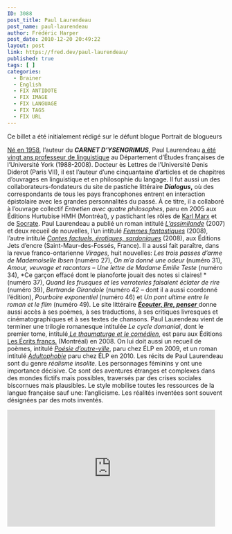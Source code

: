 ```yaml
---
ID: 3088
post_title: Paul Laurendeau
post_name: paul-laurendeau
author: Frédéric Harper
post_date: 2010-12-20 20:49:22
layout: post
link: https://fred.dev/paul-laurendeau/
published: true
tags: [ ]
categories:
  - Brainer
  - English
  - FIX ANTIDOTE
  - FIX IMAGE
  - FIX LANGUAGE
  - FIX TAGS
  - FIX URL
---
```

<div id="deadblog">
  Ce billet a été initialement rédigé sur le défunt blogue Portrait de blogueurs
</div>

<a href="https://isengrinysengrim.wordpress.com/" target="_blank" rel="noopener noreferrer">Né en 1958,</a> l’auteur du ***CARNET D’YSENGRIMUS***, Paul Laurendeau <a href="https://paullaurendeaulinguiste.wordpress.com/" target="_blank" rel="noopener noreferrer">a été vingt ans professeur de linguistique</a> au Département d’Études françaises de l’Université York (1988-2008). Docteur ès Lettres de l’Université Denis Diderot (Paris VII), il est l’auteur d’une cinquantaine d’articles et de chapitres d’ouvrages en linguistique et en philosophie du langage. Il fut aussi un des collaborateurs-fondateurs du site de pastiche littéraire ***Dialogus*,** où des correspondants de tous les pays francophones entrent en interaction épistolaire avec les grandes personnalités du passé. À ce titre, il a collaboré à l’ouvrage collectif *Entretien avec quatre philosophes*, paru en 2005 aux Éditions Hurtubise HMH (Montréal), y pastichant les rôles de <a href="https://paullaurendeaulinguiste.wordpress.com/laurendeau-2005b/" target="_blank" rel="noopener noreferrer">Karl Marx</a> et de <a href="https://paullaurendeaulinguiste.wordpress.com/laurendeau-2005a/" target="_blank" rel="noopener noreferrer">Socrate</a>. Paul Laurendeau a publié un roman intitulé <a href="https://www.jetsdencre.fr/lng_FR_srub_14_iprod_19_pageid_2-L-assimilande.html" target="_blank" rel="noopener noreferrer"><em>L’assimilande</em></a> (2007) et deux recueil de nouvelles, l’un intitulé <a href="https://www.jetsdencre.fr/lng_FR_srub_14_iprod_37-Femmes-fantastiques.html" target="_blank" rel="noopener noreferrer"><em>Femmes fantastiques</em></a> (2008), l’autre intitulé <a href="https://www.jetsdencre.fr/lng_FR_srub_44_iprod_74-Contes-factuels--erotiques--sardoniques.html" target="_blank" rel="noopener noreferrer"><em>Contes factuels, érotiques, sardoniques</em></a> (2008), aux Éditions Jets d’encre (Saint-Maur-des-Fossés, France). Il a aussi fait paraître, dans la revue franco-ontarienne *Virages*, huit nouvelles: *Les trois passes d’arme de Mademoiselle Ibsen* (numéro 27), *On m’a donné une odeur* (numéro 31), *Amour, veuvage et racontars – Une lettre de Madame Émilie Teste* (numéro 34), *Ce garçon effacé dont le pianoforte jouait des notes si claires! *(numéro 37), *Quand les frusques et les verroteries faisaient éclater de rire* (numéro 39), *Bertrande Girandole* (numéro 42 – dont il a aussi coordonné l’édition), *Pourboire exponentiel* (numéro 46) et *Un pont ultime entre le roman et le film* (numéro 49). Le site littéraire **<a href="https://www.ecouterlirepenser.com/" target="_blank" rel="noopener noreferrer"><em>Écouter, lire, penser</em></a>**<a href="https://www.ecouterlirepenser.com/" target="_blank" rel="noopener noreferrer"> </a>donne aussi accès à ses poèmes, à ses traductions, à ses critiques livresques et cinématographiques et à ses textes de chansons. Paul Laurendeau vient de terminer une trilogie romanesque intitulée *Le cycle domanial*, dont le premier tome, intitulé<a href="https://www.lesecritsfrancs.com/catalogue_4.php" target="_blank" rel="noopener noreferrer"><em> Le thaumaturge et le comédien</em></a>, est paru aux Éditions <a href="https://www.lesecritsfrancs.com/catalogue.php" target="_blank" rel="noopener noreferrer">Les Écrits francs.</a> (Montréal) en 2008. On lui doit aussi un recueil de poèmes, intitulé <a href="https://www.ecouterlirepenser.com/elp/01_laurendeau.htm" target="_blank" rel="noopener noreferrer"><em>Poésie d’outre-ville</em></a>, paru chez ÉLP en 2009, et un roman intitulé <a href="https://www.ecouterlirepenser.com/elpediteur/03_laurendeau.htm" target="_blank" rel="noopener noreferrer"><em>Adultophobie</em></a> paru chez ÉLP en 2010. Les récits de Paul Laurendeau sont du genre *réalisme insolite*. Les personnages féminins y ont une importance décisive. Ce sont des aventures étranges et complexes dans des mondes fictifs mais possibles, traversés par des crises sociales biscornues mais plausibles. Le style mobilise toutes les ressources de la langue française sauf une: l’anglicisme. Les réalités inventées sont souvent désignées par des mots inventés.<p style="text-align:center">
  <div class="embed video YouTube">
    <iframe width="480" height="270" src="https://www.youtube.com/embed/TMSi81xkOYY?feature=oembed" frameborder="0" allowfullscreen></iframe>
  </div>
</p>